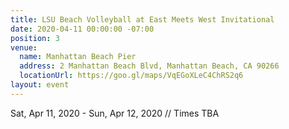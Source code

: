 ```yaml
---
title: LSU Beach Volleyball at East Meets West Invitational
date: 2020-04-11 00:00:00 -07:00
position: 3
venue:
  name: Manhattan Beach Pier
  address: 2 Manhattan Beach Blvd, Manhattan Beach, CA 90266
  locationUrl: https://goo.gl/maps/VqEGoXLeC4ChRS2q6
layout: event
---
```


Sat, Apr 11, 2020 - Sun, Apr 12, 2020 // Times TBA
